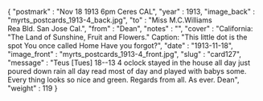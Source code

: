 {
  "postmark" : "Nov 18 1913 6pm Ceres CAL",
  "year" : 1913,
  "image_back" : "myrts_postcards_1913-4_back.jpg",
  "to" : "Miss M.C.Williams<br> Rea Bld. San Jose Cal.",
  "from" : "Dean",
  "notes" : "",
  "cover" : "California: \"The Land of Sunshine, Fruit and Flowers.\" Caption: \"This little dot is the spot You once called Home Have you forgot?",
  "date" : "1913-11-18",
  "image_front" : "myrts_postcards_1913-4_front.jpg",
  "slug" : "card127",
  "message" : "Teus [Tues] 18--13 4 oclock stayed in the house all day just poured down rain all day read most of day and played with babys some. Every thing looks so nice and green. Regards from all. As ever. Dean",
  "weight" : 119
}

